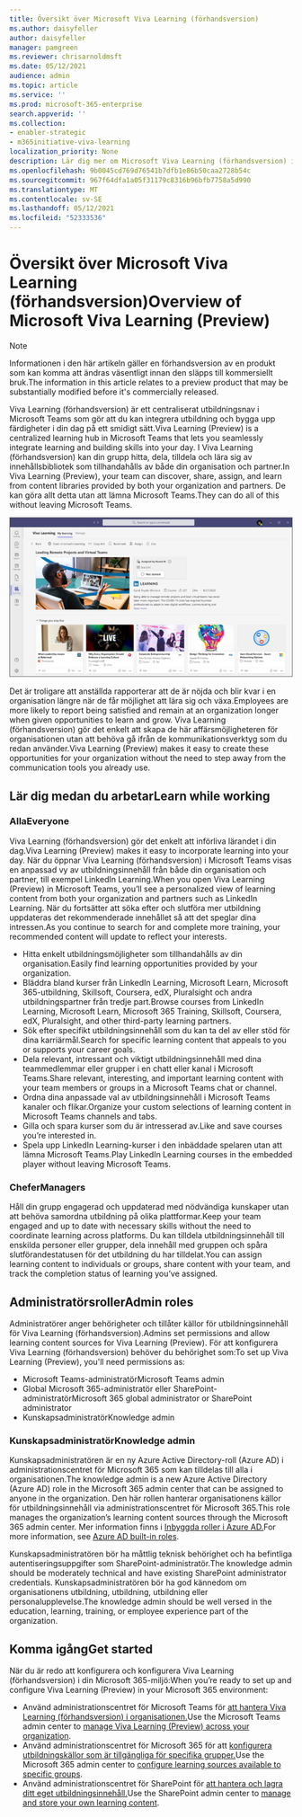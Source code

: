 ```yaml
---
title: Översikt över Microsoft Viva Learning (förhandsversion)
ms.author: daisyfeller
author: daisyfeller
manager: pamgreen
ms.reviewer: chrisarnoldmsft
ms.date: 05/12/2021
audience: admin
ms.topic: article
ms.service: ''
ms.prod: microsoft-365-enterprise
search.appverid: ''
ms.collection:
- enabler-strategic
- m365initiative-viva-learning
localization_priority: None
description: Lär dig mer om Microsoft Viva Learning (förhandsversion) i Din Microsoft 365-miljö.
ms.openlocfilehash: 9b0045cd769d76541b7dfb1e86b50caa2728b54c
ms.sourcegitcommit: 967f64dfa1a05f31179c8316b96bfb7758a5d990
ms.translationtype: MT
ms.contentlocale: sv-SE
ms.lasthandoff: 05/12/2021
ms.locfileid: "52333536"
---
```

# <a name="overview-of-microsoft-viva-learning-preview"></a><span data-ttu-id="ca1e4-103">Översikt över Microsoft Viva Learning (förhandsversion)</span><span class="sxs-lookup"><span data-stu-id="ca1e4-103">Overview of Microsoft Viva Learning (Preview)</span></span> 

> [!NOTE]
> <span data-ttu-id="ca1e4-104">Informationen i den här artikeln gäller en förhandsversion av en produkt som kan komma att ändras väsentligt innan den släpps till kommersiellt bruk.</span><span class="sxs-lookup"><span data-stu-id="ca1e4-104">The information in this article relates to a preview product that may be substantially modified before it's commercially released.</span></span> 

<span data-ttu-id="ca1e4-105">Viva Learning (förhandsversion) är ett centraliserat utbildningsnav i Microsoft Teams som gör att du kan integrera utbildning och bygga upp färdigheter i din dag på ett smidigt sätt.</span><span class="sxs-lookup"><span data-stu-id="ca1e4-105">Viva Learning (Preview) is a centralized learning hub in Microsoft Teams that lets you seamlessly integrate learning and building skills into your day.</span></span> <span data-ttu-id="ca1e4-106">I Viva Learning (förhandsversion) kan din grupp hitta, dela, tilldela och lära sig av innehållsbibliotek som tillhandahålls av både din organisation och partner.</span><span class="sxs-lookup"><span data-stu-id="ca1e4-106">In Viva Learning (Preview), your team can discover, share, assign, and learn from content libraries provided by both your organization and partners.</span></span> <span data-ttu-id="ca1e4-107">De kan göra allt detta utan att lämna Microsoft Teams.</span><span class="sxs-lookup"><span data-stu-id="ca1e4-107">They can do all of this without leaving Microsoft Teams.</span></span>

   ![Skärmbild av startsidan för Viva Learning (förhandsversion) i Teams.](../media/learning/learning-home-teams.png)
 
<span data-ttu-id="ca1e4-109">Det är troligare att anställda rapporterar att de är nöjda och blir kvar i en organisation längre när de får möjlighet att lära sig och växa.</span><span class="sxs-lookup"><span data-stu-id="ca1e4-109">Employees are more likely to report being satisfied and remain at an organization longer when given opportunities to learn and grow.</span></span> <span data-ttu-id="ca1e4-110">Viva Learning (förhandsversion) gör det enkelt att skapa de här affärsmöjligheteren för organisationen utan att behöva gå ifrån de kommunikationsverktyg som du redan använder.</span><span class="sxs-lookup"><span data-stu-id="ca1e4-110">Viva Learning (Preview) makes it easy to create these opportunities for your organization without the need to step away from the communication tools you already use.</span></span>

## <a name="learn-while-working"></a><span data-ttu-id="ca1e4-111">Lär dig medan du arbetar</span><span class="sxs-lookup"><span data-stu-id="ca1e4-111">Learn while working</span></span>

### <a name="everyone"></a><span data-ttu-id="ca1e4-112">Alla</span><span class="sxs-lookup"><span data-stu-id="ca1e4-112">Everyone</span></span>

<span data-ttu-id="ca1e4-113">Viva Learning (förhandsversion) gör det enkelt att införliva lärandet i din dag.</span><span class="sxs-lookup"><span data-stu-id="ca1e4-113">Viva Learning (Preview) makes it easy to incorporate learning into your day.</span></span> <span data-ttu-id="ca1e4-114">När du öppnar Viva Learning (förhandsversion) i Microsoft Teams visas en anpassad vy av utbildningsinnehåll från både din organisation och partner, till exempel LinkedIn Learning.</span><span class="sxs-lookup"><span data-stu-id="ca1e4-114">When you open Viva Learning (Preview) in Microsoft Teams, you’ll see a personalized view of learning content from both your organization and partners such as LinkedIn Learning.</span></span> <span data-ttu-id="ca1e4-115">När du fortsätter att söka efter och slutföra mer utbildning uppdateras det rekommenderade innehållet så att det speglar dina intressen.</span><span class="sxs-lookup"><span data-stu-id="ca1e4-115">As you continue to search for and complete more training, your recommended content will update to reflect your interests.</span></span>

- <span data-ttu-id="ca1e4-116">Hitta enkelt utbildningsmöjligheter som tillhandahålls av din organisation.</span><span class="sxs-lookup"><span data-stu-id="ca1e4-116">Easily find learning opportunities provided by your organization.</span></span>
- <span data-ttu-id="ca1e4-117">Bläddra bland kurser från LinkedIn Learning, Microsoft Learn, Microsoft 365-utbildning, Skillsoft, Coursera, edX, Pluralsight och andra utbildningspartner från tredje part.</span><span class="sxs-lookup"><span data-stu-id="ca1e4-117">Browse courses from LinkedIn Learning, Microsoft Learn, Microsoft 365 Training, Skillsoft, Coursera, edX, Pluralsight, and other third-party learning partners.</span></span>
- <span data-ttu-id="ca1e4-118">Sök efter specifikt utbildningsinnehåll som du kan ta del av eller stöd för dina karriärmål.</span><span class="sxs-lookup"><span data-stu-id="ca1e4-118">Search for specific learning content that appeals to you or supports your career goals.</span></span>
- <span data-ttu-id="ca1e4-119">Dela relevant, intressant och viktigt utbildningsinnehåll med dina teammedlemmar eller grupper i en chatt eller kanal i Microsoft Teams.</span><span class="sxs-lookup"><span data-stu-id="ca1e4-119">Share relevant, interesting, and important learning content with your team members or groups in a Microsoft Teams chat or channel.</span></span>
- <span data-ttu-id="ca1e4-120">Ordna dina anpassade val av utbildningsinnehåll i Microsoft Teams kanaler och flikar.</span><span class="sxs-lookup"><span data-stu-id="ca1e4-120">Organize your custom selections of learning content in Microsoft Teams channels and tabs.</span></span>
- <span data-ttu-id="ca1e4-121">Gilla och spara kurser som du är intresserad av.</span><span class="sxs-lookup"><span data-stu-id="ca1e4-121">Like and save courses you’re interested in.</span></span>
- <span data-ttu-id="ca1e4-122">Spela upp LinkedIn Learning-kurser i den inbäddade spelaren utan att lämna Microsoft Teams.</span><span class="sxs-lookup"><span data-stu-id="ca1e4-122">Play LinkedIn Learning courses in the embedded player without leaving Microsoft Teams.</span></span>

### <a name="managers"></a><span data-ttu-id="ca1e4-123">Chefer</span><span class="sxs-lookup"><span data-stu-id="ca1e4-123">Managers</span></span>

<span data-ttu-id="ca1e4-124">Håll din grupp engagerad och uppdaterad med nödvändiga kunskaper utan att behöva samordna utbildning på olika plattformar.</span><span class="sxs-lookup"><span data-stu-id="ca1e4-124">Keep your team engaged and up to date with necessary skills without the need to coordinate learning across platforms.</span></span> <span data-ttu-id="ca1e4-125">Du kan tilldela utbildningsinnehåll till enskilda personer eller grupper, dela innehåll med gruppen och spåra slutförandestatusen för det utbildning du har tilldelat.</span><span class="sxs-lookup"><span data-stu-id="ca1e4-125">You can assign learning content to individuals or groups, share content with your team, and track the completion status of learning you’ve assigned.</span></span>

## <a name="admin-roles"></a><span data-ttu-id="ca1e4-126">Administratörsroller</span><span class="sxs-lookup"><span data-stu-id="ca1e4-126">Admin roles</span></span>

<span data-ttu-id="ca1e4-127">Administratörer anger behörigheter och tillåter källor för utbildningsinnehåll för Viva Learning (förhandsversion).</span><span class="sxs-lookup"><span data-stu-id="ca1e4-127">Admins set permissions and allow learning content sources for Viva Learning (Preview).</span></span> <span data-ttu-id="ca1e4-128">För att konfigurera Viva Learning (förhandsversion) behöver du behörighet som:</span><span class="sxs-lookup"><span data-stu-id="ca1e4-128">To set up Viva Learning (Preview), you'll need permissions as:</span></span>

- <span data-ttu-id="ca1e4-129">Microsoft Teams-administratör</span><span class="sxs-lookup"><span data-stu-id="ca1e4-129">Microsoft Teams admin</span></span>
- <span data-ttu-id="ca1e4-130">Global Microsoft 365-administratör eller SharePoint-administratör</span><span class="sxs-lookup"><span data-stu-id="ca1e4-130">Microsoft 365 global administrator or SharePoint administrator</span></span>
- <span data-ttu-id="ca1e4-131">Kunskapsadministratör</span><span class="sxs-lookup"><span data-stu-id="ca1e4-131">Knowledge admin</span></span>

### <a name="knowledge-admin"></a><span data-ttu-id="ca1e4-132">Kunskapsadministratör</span><span class="sxs-lookup"><span data-stu-id="ca1e4-132">Knowledge admin</span></span>

<span data-ttu-id="ca1e4-133">Kunskapsadministratören är en ny Azure Active Directory-roll (Azure AD) i administrationscentret för Microsoft 365 som kan tilldelas till alla i organisationen.</span><span class="sxs-lookup"><span data-stu-id="ca1e4-133">The knowledge admin is a new Azure Active Directory (Azure AD) role in the Microsoft 365 admin center that can be assigned to anyone in the organization.</span></span> <span data-ttu-id="ca1e4-134">Den här rollen hanterar organisationens källor för utbildningsinnehåll via administrationscentret för Microsoft 365.</span><span class="sxs-lookup"><span data-stu-id="ca1e4-134">This role manages the organization’s learning content sources through the Microsoft 365 admin center.</span></span> <span data-ttu-id="ca1e4-135">Mer information finns i [Inbyggda roller i Azure AD.](/azure/active-directory/roles/permissions-reference#knowledge-administrator)</span><span class="sxs-lookup"><span data-stu-id="ca1e4-135">For more information, see [Azure AD built-in roles](/azure/active-directory/roles/permissions-reference#knowledge-administrator).</span></span>

<span data-ttu-id="ca1e4-136">Kunskapsadministratören bör ha måttlig teknisk behörighet och ha befintliga autentiseringsuppgifter som SharePoint-administratör.</span><span class="sxs-lookup"><span data-stu-id="ca1e4-136">The knowledge admin should be moderately technical and have existing SharePoint administrator credentials.</span></span> <span data-ttu-id="ca1e4-137">Kunskapsadministratören bör ha god kännedom om organisationens utbildning, utbildning, utbildning eller personalupplevelse.</span><span class="sxs-lookup"><span data-stu-id="ca1e4-137">The knowledge admin should be well versed in the education, learning, training, or employee experience part of the organization.</span></span>

## <a name="get-started"></a><span data-ttu-id="ca1e4-138">Komma igång</span><span class="sxs-lookup"><span data-stu-id="ca1e4-138">Get started</span></span>

<span data-ttu-id="ca1e4-139">När du är redo att konfigurera och konfigurera Viva Learning (förhandsversion) i din Microsoft 365-miljö:</span><span class="sxs-lookup"><span data-stu-id="ca1e4-139">When you’re ready to set up and configure Viva Learning (Preview) in your Microsoft 365 environment:</span></span>

- <span data-ttu-id="ca1e4-140">Använd administrationscentret för Microsoft Teams för [att hantera Viva Learning (förhandsversion) i organisationen.](set-up-teams-admin-center.md)</span><span class="sxs-lookup"><span data-stu-id="ca1e4-140">Use the Microsoft Teams admin center to [manage Viva Learning (Preview) across your organization](set-up-teams-admin-center.md).</span></span>
- <span data-ttu-id="ca1e4-141">Använd administrationscentret för Microsoft 365 för att [konfigurera utbildningskällor som är tillgängliga för specifika grupper.](content-sources-365-admin-center.md)</span><span class="sxs-lookup"><span data-stu-id="ca1e4-141">Use the Microsoft 365 admin center to [configure learning sources available to specific groups](content-sources-365-admin-center.md).</span></span>
- <span data-ttu-id="ca1e4-142">Använd administrationscentret för SharePoint för [att hantera och lagra ditt eget utbildningsinnehåll.](configure-sharepoint-content-source.md)</span><span class="sxs-lookup"><span data-stu-id="ca1e4-142">Use the SharePoint admin center to [manage and store your own learning content](configure-sharepoint-content-source.md).</span></span>




